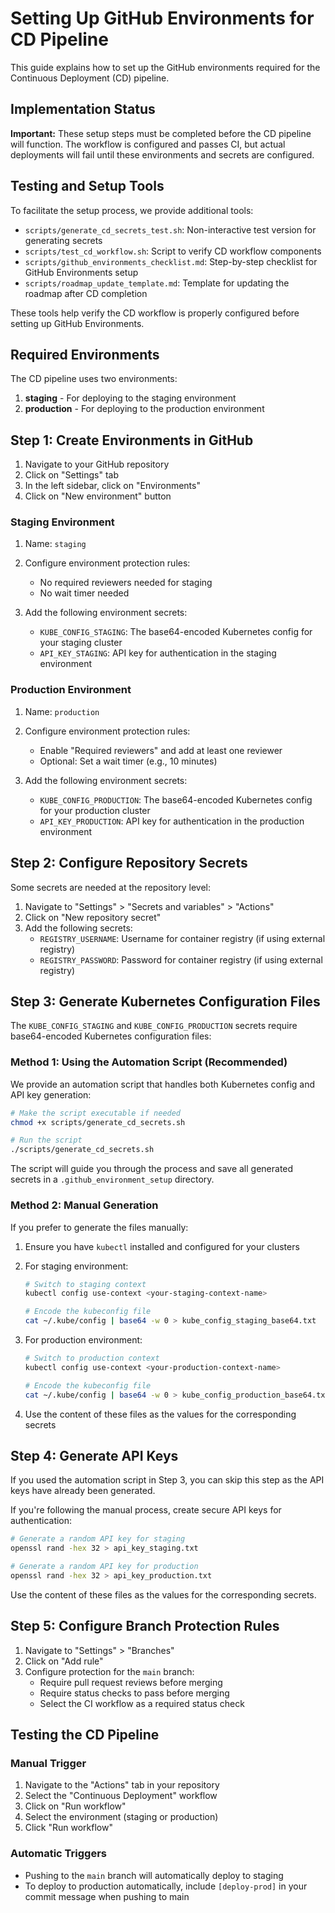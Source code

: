 # Setting Up GitHub Environments for CD Pipeline

This guide explains how to set up the GitHub environments required for the Continuous Deployment (CD) pipeline.

## Implementation Status

**Important:** These setup steps must be completed before the CD pipeline will function. The workflow is configured and passes CI, but actual deployments will fail until these environments and secrets are configured.

## Testing and Setup Tools

To facilitate the setup process, we provide additional tools:

- `scripts/generate_cd_secrets_test.sh`: Non-interactive test version for generating secrets
- `scripts/test_cd_workflow.sh`: Script to verify CD workflow components
- `scripts/github_environments_checklist.md`: Step-by-step checklist for GitHub Environments setup
- `scripts/roadmap_update_template.md`: Template for updating the roadmap after CD completion

These tools help verify the CD workflow is properly configured before setting up GitHub Environments.

## Required Environments

The CD pipeline uses two environments:

1. **staging** - For deploying to the staging environment
2. **production** - For deploying to the production environment

## Step 1: Create Environments in GitHub

1. Navigate to your GitHub repository
2. Click on "Settings" tab
3. In the left sidebar, click on "Environments"
4. Click on "New environment" button

### Staging Environment

1. Name: `staging`
2. Configure environment protection rules:
   - No required reviewers needed for staging
   - No wait timer needed

3. Add the following environment secrets:
   - `KUBE_CONFIG_STAGING`: The base64-encoded Kubernetes config for your staging cluster
   - `API_KEY_STAGING`: API key for authentication in the staging environment

### Production Environment

1. Name: `production`
2. Configure environment protection rules:
   - Enable "Required reviewers" and add at least one reviewer
   - Optional: Set a wait timer (e.g., 10 minutes)

3. Add the following environment secrets:
   - `KUBE_CONFIG_PRODUCTION`: The base64-encoded Kubernetes config for your production cluster
   - `API_KEY_PRODUCTION`: API key for authentication in the production environment

## Step 2: Configure Repository Secrets

Some secrets are needed at the repository level:

1. Navigate to "Settings" > "Secrets and variables" > "Actions"
2. Click on "New repository secret"
3. Add the following secrets:
   - `REGISTRY_USERNAME`: Username for container registry (if using external registry)
   - `REGISTRY_PASSWORD`: Password for container registry (if using external registry)

## Step 3: Generate Kubernetes Configuration Files

The `KUBE_CONFIG_STAGING` and `KUBE_CONFIG_PRODUCTION` secrets require base64-encoded Kubernetes configuration files:

### Method 1: Using the Automation Script (Recommended)

We provide an automation script that handles both Kubernetes config and API key generation:

```bash
# Make the script executable if needed
chmod +x scripts/generate_cd_secrets.sh

# Run the script
./scripts/generate_cd_secrets.sh
```

The script will guide you through the process and save all generated secrets in a `.github_environment_setup` directory.

### Method 2: Manual Generation

If you prefer to generate the files manually:

1. Ensure you have `kubectl` installed and configured for your clusters
2. For staging environment:
   ```bash
   # Switch to staging context
   kubectl config use-context <your-staging-context-name>
   
   # Encode the kubeconfig file
   cat ~/.kube/config | base64 -w 0 > kube_config_staging_base64.txt
   ```

3. For production environment:
   ```bash
   # Switch to production context
   kubectl config use-context <your-production-context-name>
   
   # Encode the kubeconfig file
   cat ~/.kube/config | base64 -w 0 > kube_config_production_base64.txt
   ```

4. Use the content of these files as the values for the corresponding secrets

## Step 4: Generate API Keys

If you used the automation script in Step 3, you can skip this step as the API keys have already been generated.

If you're following the manual process, create secure API keys for authentication:

```bash
# Generate a random API key for staging
openssl rand -hex 32 > api_key_staging.txt

# Generate a random API key for production
openssl rand -hex 32 > api_key_production.txt
```

Use the content of these files as the values for the corresponding secrets.

## Step 5: Configure Branch Protection Rules

1. Navigate to "Settings" > "Branches"
2. Click on "Add rule"
3. Configure protection for the `main` branch:
   - Require pull request reviews before merging
   - Require status checks to pass before merging
   - Select the CI workflow as a required status check

## Testing the CD Pipeline

### Manual Trigger

1. Navigate to the "Actions" tab in your repository
2. Select the "Continuous Deployment" workflow
3. Click on "Run workflow"
4. Select the environment (staging or production)
5. Click "Run workflow"

### Automatic Triggers

- Pushing to the `main` branch will automatically deploy to staging
- To deploy to production automatically, include `[deploy-prod]` in your commit message when pushing to main